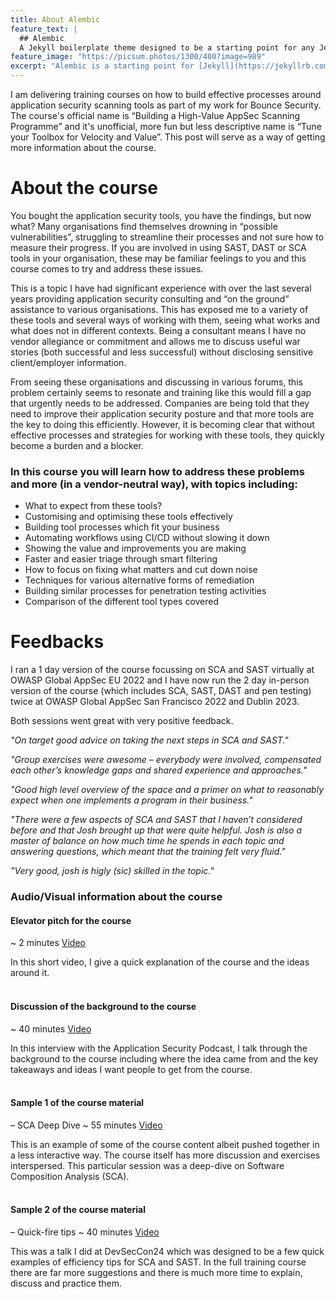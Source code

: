 ```yaml
---
title: About Alembic
feature_text: |
  ## Alembic
  A Jekyll boilerplate theme designed to be a starting point for any Jekyll website
feature_image: "https://picsum.photos/1300/400?image=989"
excerpt: "Alembic is a starting point for [Jekyll](https://jekyllrb.com/) projects. Rather than starting from scratch, this boilerplate is designed to get the ball rolling immediately. Install it, configure it, tweak it, push it."
---
```




I am delivering training courses on how to build effective processes around application security scanning tools as part of my work for Bounce Security. The course's official name is “Building a High-Value AppSec Scanning Programme” and it's unofficial, more fun but less descriptive name is “Tune your Toolbox for Velocity and Value”. This post will serve as a way of getting more information about the course.


# About the course


You bought the application security tools, you have the findings, but now what? Many organisations find themselves drowning in “possible vulnerabilities”, struggling to streamline their processes and not sure how to measure their progress. If you are involved in using SAST, DAST or SCA tools in your organisation, these may be familiar feelings to you and this course comes to try and address these issues.


This is a topic I have had significant experience with over the last several years providing application security consulting and “on the ground” assistance to various organisations. This has exposed me to a variety of these tools and several ways of working with them, seeing what works and what does not in different contexts. Being a consultant means I have no vendor allegiance or commitment and allows me to discuss useful war stories (both successful and less successful) without disclosing sensitive client/employer information.




From seeing these organisations and discussing in various forums, this problem certainly seems to resonate and training like this would fill a gap that urgently needs to be addressed. Companies are being told that they need to improve their application security posture and that more tools are the key to doing this efficiently. However, it is becoming clear that without effective processes and strategies for working with these tools, they quickly become a burden and a blocker.



### In this course you will learn how to address these problems and more (in a vendor-neutral way), with topics including:


 - What to expect from these tools?
 - Customising and optimising these tools effectively
 - Building tool processes which fit your business
 - Automating workflows using CI/CD without slowing it down
 - Showing the value and improvements you are making
 - Faster and easier triage through smart filtering
 - How to focus on fixing what matters and cut down noise
 - Techniques for various alternative forms of remediation
 - Building similar processes for penetration testing activities
 - Comparison of the different tool types covered


# Feedbacks


I ran a 1 day version of the course focussing on SCA and SAST virtually at OWASP Global AppSec EU 2022 and I have now run the 2 day in-person version of the course (which includes SCA, SAST, DAST and pen testing) twice at OWASP Global AppSec San Francisco 2022 and Dublin 2023.


Both sessions went great with very positive feedback.



 _"On target good advice on taking the next steps in SCA and SAST."_


 _"Group exercises were awesome – everybody were involved, compensated each other’s knowledge gaps and shared experience and approaches."_


_"Good high level overview of the space and a primer on what to reasonably expect when one implements a program in their business."_

_"There were a few aspects of SCA and SAST that I haven’t considered before and that Josh brought up that were quite helpful. Josh is also a master of balance on how much time he spends in each topic and answering questions, which meant that the training felt very fluid."_

_"Very good, josh is higly (sic) skilled in the topic."_





### Audio/Visual information about the course


#### Elevator pitch for the course 
~ 2 minutes [Video](https://www.youtube.com/watch?v=_fzC-xmtwHc)

In this short video, I give a quick explanation of the course and the ideas around it.
<br><br>

#### Discussion of the background to the course
 ~ 40 minutes [Video](https://www.youtube.com/watch?v=LAcH1kFP4-M) 

In this interview with the Application Security Podcast, I talk through the background to the course including where the idea came from and the key takeaways and ideas I want people to get from the course.
<br><br>

#### Sample 1 of the course material 
– SCA Deep Dive ~ 55 minutes [Video](https://www.youtube.com/watch?v=2SxHfhvhey8)

This is an example of some of the course content albeit pushed together in a less interactive way. The course itself has more discussion and exercises interspersed. This particular session was a deep-dive on Software Composition Analysis (SCA).
<br><br>

#### Sample 2 of the course material 
– Quick-fire tips ~ 40 minutes [Video](https://www.youtube.com/watch?v=5JOuRZoyc6o)

This was a talk I did at DevSecCon24 which was designed to be a few quick examples of efficiency tips for SCA and SAST. In the full training course there are far more suggestions and there is much more time to explain, discuss and practice them.
